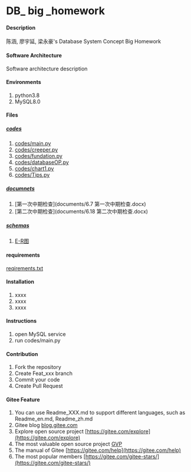 # DB_ big _homework

#### Description
陈涵, 廖宇延, 梁永豪's Database System Concept Big Homework

#### Software Architecture
Software architecture description

#### Environments
1. python3.8
2. MySQL8.0

#### Files

##### [codes](codes/)

1. [codes/main.py](codes/main.py)
2. [codes/creeper.py](codes/creeper.py)
3. [codes/fundation.py](codes/fundation.py)
4. [codes/databaseOP.py](codes/databaseOP.py)
5. [codes/chart1.py](codes/chart1.py)
6. [codes/Tips.py](codes/Tips.py)

##### [documnets](documents/)

1. [第一次中期检查](documents/6.7 第一次中期检查.docx)
2. [第二次中期检查](documents/6.18 第二次中期检查.docx)

##### [schemas](schemas/)

1. [E-R图](schemas/E-R.png)

#### requirements

[reqirements.txt](codes/reqirements.txt)

#### Installation

1.  xxxx
2.  xxxx
3.  xxxx

#### Instructions

1.  open MySQL service
2.  run codes/main.py

#### Contribution

1.  Fork the repository
2.  Create Feat_xxx branch
3.  Commit your code
4.  Create Pull Request


#### Gitee Feature

1.  You can use Readme\_XXX.md to support different languages, such as Readme\_en.md, Readme\_zh.md
2.  Gitee blog [blog.gitee.com](https://blog.gitee.com)
3.  Explore open source project [https://gitee.com/explore](https://gitee.com/explore)
4.  The most valuable open source project [GVP](https://gitee.com/gvp)
5.  The manual of Gitee [https://gitee.com/help](https://gitee.com/help)
6.  The most popular members  [https://gitee.com/gitee-stars/](https://gitee.com/gitee-stars/)
